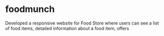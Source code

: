 # foodmunch
Developed a responsive website for Food Store where users can see a list of food items, detailed information about a food item, offers
